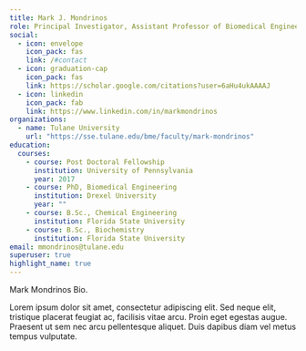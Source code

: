 ```yaml
---
title: Mark J. Mondrinos
role: Principal Investigator, Assistant Professor of Biomedical Engineering
social:
  - icon: envelope
    icon_pack: fas
    link: /#contact
  - icon: graduation-cap
    icon_pack: fas
    link: https://scholar.google.com/citations?user=6aHu4ukAAAAJ
  - icon: linkedin
    icon_pack: fab
    link: https://www.linkedin.com/in/markmondrinos
organizations:
  - name: Tulane University
    url: "https://sse.tulane.edu/bme/faculty/mark-mondrinos"
education:
  courses:
    - course: Post Doctoral Fellowship
      institution: University of Pennsylvania
      year: 2017
    - course: PhD, Biomedical Engineering
      institution: Drexel University
      year: ""
    - course: B.Sc., Chemical Engineering
      institution: Florida State University
    - course: B.Sc., Biochemistry
      institution: Florida State University
email: mmondrinos@tulane.edu
superuser: true
highlight_name: true
---
```

Mark Mondrinos Bio.

Lorem ipsum dolor sit amet, consectetur adipiscing elit. Sed neque elit, tristique placerat feugiat ac, facilisis vitae arcu. Proin eget egestas augue. Praesent ut sem nec arcu pellentesque aliquet. Duis dapibus diam vel metus tempus vulputate.

